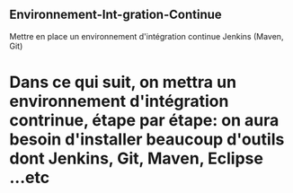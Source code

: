 ## Environnement-Int-gration-Continue
Mettre en place un environnement d'intégration continue Jenkins (Maven, Git)

# Dans ce qui suit, on mettra un environnement d'intégration contrinue, étape par étape: on aura besoin d'installer beaucoup d'outils dont Jenkins, Git, Maven, Eclipse ...etc

